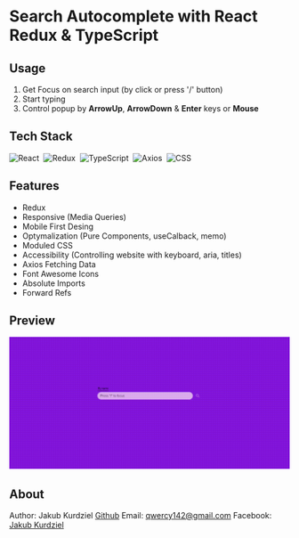 # Search Autocomplete with React Redux & TypeScript

## Usage

1. Get Focus on search input (by click or press '/' button)
2. Start typing
3. Control popup by **ArrowUp**, **ArrowDown** & **Enter** keys or **Mouse**


## Tech Stack

![React](https://img.shields.io/badge/-React-05122A?style=flat&logo=react)&nbsp;
![Redux](https://img.shields.io/badge/-Redux-05122A?style=flat&logo=redux&logoColor=1572B6)&nbsp;
![TypeScript](https://img.shields.io/badge/-TypeScript-05122A?style=flat&logo=typescript)&nbsp;
![Axios](https://img.shields.io/badge/-axios-05122A?style=flat&logo=axisos)&nbsp;
![CSS](https://img.shields.io/badge/-CSS-05122A?style=flat&logo=CSS3&logoColor=1572B6)&nbsp;


## Features

* Redux 
* Responsive (Media Queries)
* Mobile First Desing 
* Optymalization (Pure Components, useCalback, memo)
* Moduled CSS 
* Accessibility (Controlling website with keyboard, aria, titles)
* Axios Fetching Data
* Font Awesome Icons
* Absolute Imports
* Forward Refs


## Preview

![preview gif](https://raw.githubusercontent.com/kubo550/search-autocomplite/master/preview/autocomplete-preview.gif)

## About

Author: Jakub Kurdziel [Github](https://github.com/kubo550)
Email: qwercy142@gmail.com
Facebook: [Jakub Kurdziel](https://www.facebook.com/powerty2/)
